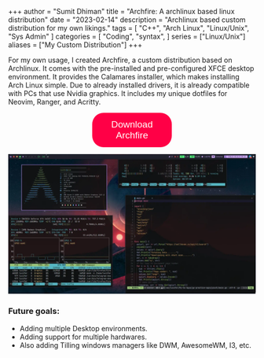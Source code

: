 +++
author = "Sumit Dhiman"
title = "Archfire: A archlinux based linux distribution"
date = "2023-02-14"
description = "Archlinux based custom distribution for my own likings."
tags = [
    "C++",
    "Arch Linux",
    "Linux/Unix",
    "Sys Admin"
]
categories = [
    "Coding",
    "syntax",
]
series = ["Linux/Unix"]
aliases = ["My Custom Distribution"]
+++

For my own usage, I created Archfire, a custom distribution based on Archlinux.
It comes with the pre-installed and pre-configured XFCE desktop environment.
It provides the Calamares installer, which makes installing Arch Linux simple.
Due to already installed drivers, it is already compatible with PCs that use Nvidia graphics.
It includes my unique dotfiles for Neovim, Ranger, and Acritty. 

<a href="https://archfire.sourceforge.net" target="_blank"><button style="
padding: 13px;
  padding-right: 13px;
  padding-left: 13px;
font-size: 19px;
background-color: #ff0046;
border: 0px;
border-radius: 23px;
color: white;
padding-left: 21px;
padding-right: 21px;
  margin-left: 34%;
  margin-right: 34%;
}
">Download Archfire</button></a>

![Archfire image](./bg.webp) 

### Future goals:
- Adding  multiple Desktop environments.
- Adding support for multiple hardwares.
- Also adding Tilling windows managers like DWM, AwesomeWM, I3, etc.
